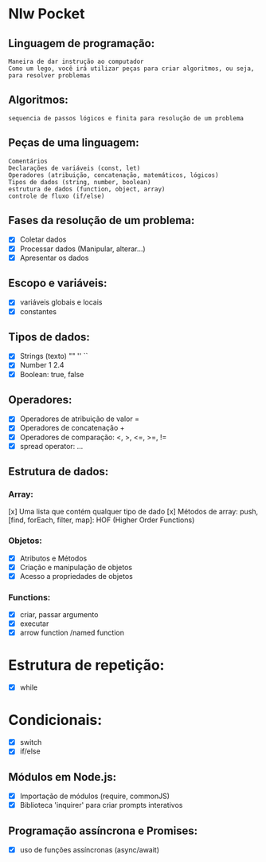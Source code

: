 # Nlw Pocket

## Linguagem de programação:

    Maneira de dar instrução ao computador
    Como um lego, você irá utilizar peças para criar algoritmos, ou seja, para resolver problemas

## Algoritmos:

    sequencia de passos lógicos e finita para resolução de um problema

## Peças de uma linguagem:

    Comentários
    Declarações de variáveis (const, let)
    Operadores (atribuição, concatenação, matemáticos, lógicos)
    Tipos de dados (string, number, boolean)
    estrutura de dados (function, object, array)
    controle de fluxo (if/else)

## Fases da resolução de um problema:

- [x] Coletar dados
- [x] Processar dados (Manipular, alterar...)
- [x] Apresentar os dados

## Escopo e variáveis:

- [x] variáveis globais e locais
- [x] constantes

## Tipos de dados:

- [x] Strings (texto) "" '' ``
- [x] Number 1 2.4
- [x] Boolean: true, false

## Operadores:

- [x] Operadores de atribuição de valor =
- [x] Operadores de concatenação +
- [x] Operadores de comparação: <, >, <=, >=, !=
- [x] spread operator: ...

## Estrutura de dados:

### Array:

[x] Uma lista que contém qualquer tipo de dado
[x] Métodos de array: push, [find, forEach, filter, map]: HOF (Higher Order Functions)

### Objetos:

- [x] Atributos e Métodos
- [x] Criação e manipulação de objetos
- [x] Acesso a propriedades de objetos

### Functions:

- [x] criar, passar argumento
- [x] executar
- [x] arrow function /named function

# Estrutura de repetição:

- [x] while

# Condicionais:

- [x] switch
- [x] if/else

## Módulos em Node.js:

- [x] Importação de módulos (require, commonJS)
- [x] Biblioteca 'inquirer' para criar prompts interativos

## Programação assíncrona e Promises:

- [x] uso de funções assíncronas (async/await)

